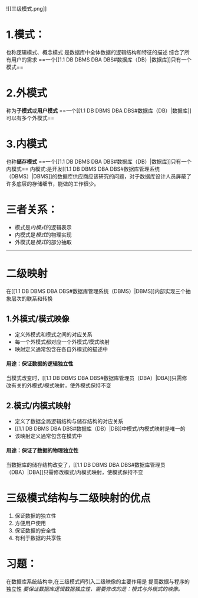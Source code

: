 ![[三级模式.png]]
# 1.模式：
也称逻辑模式、概念模式
是数据库中全体数据的逻辑结构和特征的描述
综合了所有用户的需求
==一个[[1.1 DB DBMS DBA DBS#数据库（DB）|数据库]]只有一个模式==

# 2.外模式
称为**子模式**或**用户模式**
==一个[[1.1 DB DBMS DBA DBS#数据库（DB）|数据库]]可以有多个外模式==

# 3.内模式
也称**储存模式**
==一个[[1.1 DB DBMS DBA DBS#数据库（DB）|数据库]]只有一个内模式==
内模式:是开发[[1.1 DB DBMS DBA DBS#数据库管理系统（DBMS）|DBMS]]的数据库供应商应该研究的问题，对于数据库设计人员屏蔽了许多底层的存储细节，能做的工作很少。

# 三者关系：
+ 模式是*内模式*的逻辑表示
+ 内模式是*模式*的物理实现
+ 外模式是*模式*的部分抽取
***
# 二级映射
在[[1.1 DB DBMS DBA DBS#数据库管理系统（DBMS）|DBMS]]内部实现三个抽象层次的联系和转换

## 1.外模式/模式映像
+ 定义外模式和模式之间的对应关系
+ 每一个外模式都对应一个外模式/模式映射
+ 映射定义通常包含在各自外模式的描述中
#### 用途：保证数据的逻辑独立性
当模式改变时，[[1.1 DB DBMS DBA DBS#数据库管理员（DBA）|DBA]]只需修改有关的外模式/模式映射，使外模式保持不变

## 2.模式/内模式映射
+ 定义了数据全局逻辑结构与储存结构的对应关系
+ [[1.1 DB DBMS DBA DBS#数据库（DB）|DB]]中模式/内模式映射是唯一的
+ 该映射定义通常包含在模式中
#### 用途：保证了数据的物理独立性
当数据库的储存结构改变了，[[1.1 DB DBMS DBA DBS#数据库管理员（DBA）|DBA]]只需修改模式/内模式映射，使模式保持不变

# 三级模式结构与二级映射的优点
1. 保证数据的独立性
2. 方便用户使用
3. 保证数据的安全性
4. 有利于数据的共享性

# 习题：
在数据库系统结构中,在三级模式间引入二级映像的主要作用是 提高数据与程序的独立性
_要保证数据库逻辑数据独立性，需要修改的是：模式与外模式的映像。_